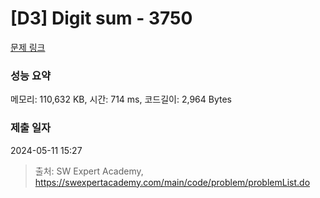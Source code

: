 # [D3] Digit sum - 3750 

[문제 링크](https://swexpertacademy.com/main/code/problem/problemDetail.do?contestProbId=AWHPiSYKAD0DFAUn) 

### 성능 요약

메모리: 110,632 KB, 시간: 714 ms, 코드길이: 2,964 Bytes

### 제출 일자

2024-05-11 15:27



> 출처: SW Expert Academy, https://swexpertacademy.com/main/code/problem/problemList.do